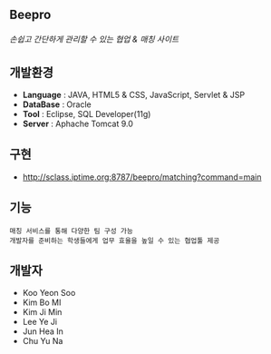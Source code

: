 ## Beepro  

###### 손쉽고 간단하게 관리할 수 있는 협업 & 매칭 사이트



## 개발환경

- **Language** : JAVA, HTML5 & CSS, JavaScript, Servlet & JSP
- **DataBase** : Oracle
- **Tool** : Eclipse, SQL Developer(11g)
- **Server** : Aphache Tomcat 9.0



## 구현

- http://sclass.iptime.org:8787/beepro/matching?command=main



## 기능

```
매칭 서비스를 통해 다양한 팀 구성 가능
개발자를 준비하는 학생들에게 업무 효율을 높일 수 있는 협업툴 제공
```



## 개발자

- Koo Yeon Soo
- Kim Bo MI
- Kim Ji Min
- Lee Ye Ji
- Jun Hea In
- Chu Yu Na
